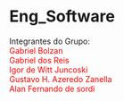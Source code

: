 # Eng_Software
Integrantes do Grupo:
<font color="red">
<br>Gabriel Bolzan
<br>Gabriel dos Reis
<br>Igor de Witt Juncoski
<br>Gustavo H. Azeredo Zanella
<br>Alan Fernando de sordi</font>
